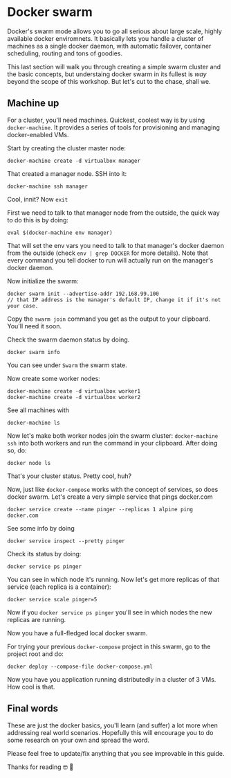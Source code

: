# Docker swarm

Docker's swarm mode allows you to go all serious about large scale, highly available docker enviromnets. It basically lets you handle a cluster of machines as a single docker daemon, with automatic failover, container scheduling, routing and tons of goodies.

This last section will walk you through creating a simple swarm cluster and the basic concepts, but understaing docker swarm in its fullest is *way* beyond the scope of this workshop. But let's cut to the chase, shall we.

## Machine up

For a cluster, you'll need machines. Quickest, coolest way is by using `docker-machine`. It provides a series of tools for provisioning and managing docker-enabled VMs.

Start by creating the cluster master node:

```
docker-machine create -d virtualbox manager
```

That created a manager node. SSH into it:

```
docker-machine ssh manager
```

Cool, innit? Now `exit`

First we need to talk to that manager node from the outside, the quick way to do this is by doing:

```
eval $(docker-machine env manager)
```

That will set the env vars you need to talk to that manager's docker daemon from the outside (check `env | grep DOCKER` for more details). Note that every command you tell docker to run will actually run on the manager's docker daemon.

Now initialize the swarm:

```
docker swarm init --advertise-addr 192.168.99.100
// that IP address is the manager's default IP, change it if it's not your case.
```

Copy the `swarm join` command you get as the output to your clipboard. You'll need it soon.

Check the swarm daemon status by doing.

```
docker swarm info
```

You can see under `Swarm` the swarm state.

Now create some worker nodes:

```
docker-machine create -d virtualbox worker1
docker-machine create -d virtualbox worker2
```

See all machines with

```
docker-machine ls
```

Now let's make both worker nodes join the swarm cluster: `docker-machine ssh` into both workers and run the command in your clipboard. After doing so, do:

```
docker node ls
```

That's your cluster status. Pretty cool, huh?

Now, just like `docker-compose` works with the concept of services, so does docker swarm. Let's create a very simple service that pings docker.com

```
docker service create --name pinger --replicas 1 alpine ping docker.com
```

See some info by doing

```
docker service inspect --pretty pinger
```

Check its status by doing:

```
docker service ps pinger
```

You can see in which node it's running. Now let's get more replicas of that service (each replica is a container):

```
docker service scale pinger=5
```

Now if you `docker service ps pinger` you'll see in which nodes the new replicas are running.

Now you have a full-fledged local docker swarm.

For trying your previous `docker-compose` project in this swarm, go to the project root and do:

```
docker deploy --compose-file docker-compose.yml
```

Now you have you application running distributedly in a cluster of 3 VMs. How cool is that.

## Final words

These are just the docker basics, you'll learn (and suffer) a lot more when addressing real world scenarios. Hopefully this will encourage you to do some research on your own and spread the word.

Please feel free to update/fix anything that you see improvable in this guide.

Thanks for reading 🤓 🐳
